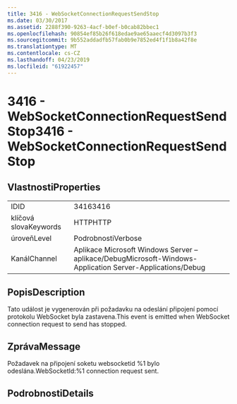```yaml
---
title: 3416 - WebSocketConnectionRequestSendStop
ms.date: 03/30/2017
ms.assetid: 2288f390-9263-4acf-b0ef-b0cab82bbec1
ms.openlocfilehash: 90854ef85b26f618edae9ae65aaecf4d3097b3f3
ms.sourcegitcommit: 9b552addadfb57fab0b9e7852ed4f1f1b8a42f8e
ms.translationtype: MT
ms.contentlocale: cs-CZ
ms.lasthandoff: 04/23/2019
ms.locfileid: "61922457"
---
```

# <a name="3416---websocketconnectionrequestsendstop"></a><span data-ttu-id="518c7-102">3416 - WebSocketConnectionRequestSendStop</span><span class="sxs-lookup"><span data-stu-id="518c7-102">3416 - WebSocketConnectionRequestSendStop</span></span>
## <a name="properties"></a><span data-ttu-id="518c7-103">Vlastnosti</span><span class="sxs-lookup"><span data-stu-id="518c7-103">Properties</span></span>  
  
|||  
|-|-|  
|<span data-ttu-id="518c7-104">ID</span><span class="sxs-lookup"><span data-stu-id="518c7-104">ID</span></span>|<span data-ttu-id="518c7-105">3416</span><span class="sxs-lookup"><span data-stu-id="518c7-105">3416</span></span>|  
|<span data-ttu-id="518c7-106">klíčová slova</span><span class="sxs-lookup"><span data-stu-id="518c7-106">Keywords</span></span>|<span data-ttu-id="518c7-107">HTTP</span><span class="sxs-lookup"><span data-stu-id="518c7-107">HTTP</span></span>|  
|<span data-ttu-id="518c7-108">úroveň</span><span class="sxs-lookup"><span data-stu-id="518c7-108">Level</span></span>|<span data-ttu-id="518c7-109">Podrobnosti</span><span class="sxs-lookup"><span data-stu-id="518c7-109">Verbose</span></span>|  
|<span data-ttu-id="518c7-110">Kanál</span><span class="sxs-lookup"><span data-stu-id="518c7-110">Channel</span></span>|<span data-ttu-id="518c7-111">Aplikace Microsoft Windows Server – aplikace/Debug</span><span class="sxs-lookup"><span data-stu-id="518c7-111">Microsoft-Windows-Application Server-Applications/Debug</span></span>|  
  
## <a name="description"></a><span data-ttu-id="518c7-112">Popis</span><span class="sxs-lookup"><span data-stu-id="518c7-112">Description</span></span>  
 <span data-ttu-id="518c7-113">Tato událost je vygenerován při požadavku na odeslání připojení pomocí protokolu WebSocket byla zastavena.</span><span class="sxs-lookup"><span data-stu-id="518c7-113">This event is emitted when WebSocket connection request to send has stopped.</span></span>  
  
## <a name="message"></a><span data-ttu-id="518c7-114">Zpráva</span><span class="sxs-lookup"><span data-stu-id="518c7-114">Message</span></span>  
 <span data-ttu-id="518c7-115">Požadavek na připojení soketu websocketid %1 bylo odeslána.</span><span class="sxs-lookup"><span data-stu-id="518c7-115">WebSocketId:%1 connection request sent.</span></span>  
  
## <a name="details"></a><span data-ttu-id="518c7-116">Podrobnosti</span><span class="sxs-lookup"><span data-stu-id="518c7-116">Details</span></span>
